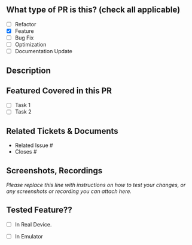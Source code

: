 
## What type of PR is this? (check all applicable)

- [ ] Refactor
- [X] Feature
- [ ] Bug Fix
- [ ] Optimization
- [ ] Documentation Update

## Description

## Featured Covered in this PR
- [ ] Task 1
- [ ] Task 2

## Related Tickets & Documents

<!--
For pull requests that relate or close an issue, please include them
below.  We like to follow [Github's guidance on linking issues to pull requests](https://docs.github.com/en/issues/tracking-your-work-with-issues/linking-a-pull-request-to-an-issue).

For example having the text: "closes #1234" would connect the current pull
request to issue 1234.  And when we merge the pull request, Github will
automatically close the issue.
-->

- Related Issue #
- Closes #

## Screenshots, Recordings 

_Please replace this line with instructions on how to test your changes, or any screenshots or recording you can attach here._

## Tested Feature??

- [ ] In Real Device.
- [ ] In Emulator


